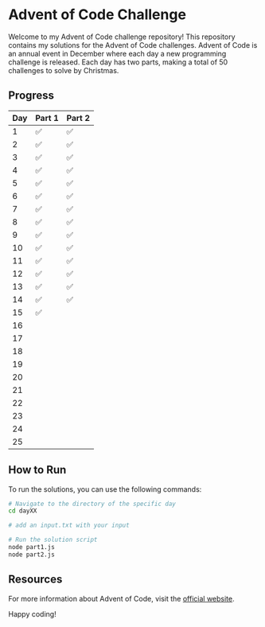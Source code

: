 # Advent of Code Challenge

Welcome to my Advent of Code challenge repository! This repository contains my solutions for the Advent of Code challenges. Advent of Code is an annual event in December where each day a new programming challenge is released. Each day has two parts, making a total of 50 challenges to solve by Christmas.

## Progress

| Day | Part 1 | Part 2 |
| --- | ------ | ------ |
| 1   | ✅     | ✅     |
| 2   | ✅     | ✅     |
| 3   | ✅     | ✅     |
| 4   | ✅     | ✅     |
| 5   | ✅     | ✅     |
| 6   | ✅     | ✅     |
| 7   | ✅     | ✅     |
| 8   | ✅     | ✅     |
| 9   | ✅     | ✅     |
| 10  | ✅     | ✅     |
| 11  | ✅     | ✅     |
| 12  | ✅     | ✅     |
| 13  | ✅     | ✅     |
| 14  | ✅     | ✅     |
| 15  | ✅     |        |
| 16  |        |        |
| 17  |        |        |
| 18  |        |        |
| 19  |        |        |
| 20  |        |        |
| 21  |        |        |
| 22  |        |        |
| 23  |        |        |
| 24  |        |        |
| 25  |        |        |

## How to Run

To run the solutions, you can use the following commands:

```sh
# Navigate to the directory of the specific day
cd dayXX

# add an input.txt with your input

# Run the solution script
node part1.js
node part2.js
```

## Resources

For more information about Advent of Code, visit the [official website](https://adventofcode.com/).

Happy coding!
